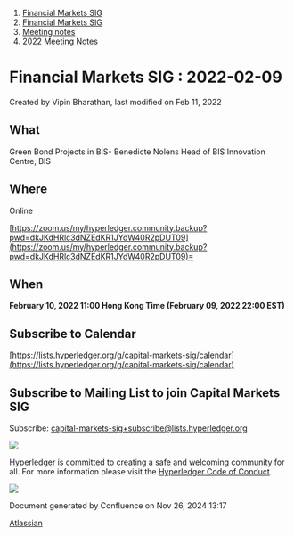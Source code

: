 1. [Financial Markets SIG](index.html)
2. [Financial Markets SIG](Financial-Markets-SIG_20545549.html)
3. [Meeting notes](Meeting-notes_20558268.html)
4. [2022 Meeting Notes](2022-Meeting-Notes_20547503.html)

# Financial Markets SIG : 2022-02-09

Created by Vipin Bharathan, last modified on Feb 11, 2022

## What

Green Bond Projects in BIS- Benedicte Nolens Head of BIS Innovation Centre, BIS

## Where

Online

[https://zoom.us/my/hyperledger.community.backup?pwd=dkJKdHRlc3dNZEdKR1JYdW40R2pDUT09](https://zoom.us/my/hyperledger.community.backup?pwd=dkJKdHRlc3dNZEdKR1JYdW40R2pDUT09)=

## When

**February 10, 2022 11:00 Hong Kong Time (February 09, 2022 22:00 EST)** 

## Subscribe to Calendar

[https://lists.hyperledger.org/g/capital-markets-sig/calendar](https://lists.hyperledger.org/g/capital-markets-sig/calendar)

## Subscribe to Mailing List to join Capital Markets SIG

Subscribe: [capital-markets-sig+subscribe@lists.hyperledger.org](mailto:capital-markets-sig+subscribe@lists.hyperledger.org)

![](https://wiki.hyperledger.org/download/attachments/2392771/welcome.png?version=2&modificationDate=1572450107000&api=v2)

Hyperledger is committed to creating a safe and welcoming community for all. For more information please visit the [Hyperledger Code of Conduct](https://lf-hyperledger.atlassian.net/wiki/spaces/HYP/pages/19595281/Hyperledger+Code+of+Conduct).

![](https://wiki.hyperledger.org/download/attachments/29034696/Antitrustnotice.png?version=1&modificationDate=1581695654000&api=v2)

Document generated by Confluence on Nov 26, 2024 13:17

[Atlassian](http://www.atlassian.com/)
